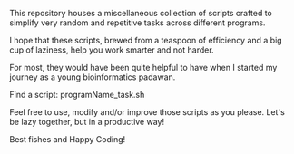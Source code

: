 This repository houses a miscellaneous collection of scripts crafted to simplify very random and repetitive tasks across different programs.  

I hope that these scripts, brewed from a teaspoon of efficiency and a big cup of laziness, help you work smarter and not harder.  

For most, they would have been quite helpful to have when I started my journey as a young bioinformatics padawan.

Find a script:
programName_task.sh  

Feel free to use, modify and/or improve those scripts as you please. Let's be lazy together, but in a productive way!  

Best fishes and Happy Coding!
